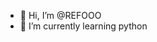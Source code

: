 - 👋 Hi, I’m @REFOOO
- 🌱 I’m currently learning python

<!---
REFOOO/REFOOO is a ✨ special ✨ repository because its `README.md` (this file) appears on your GitHub profile.
You can click the Preview link to take a look at your changes.
--->

